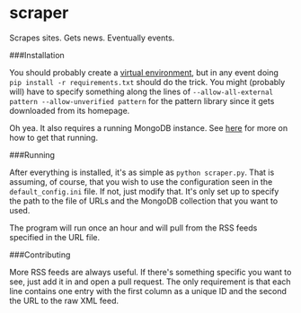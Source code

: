 scraper
=======

Scrapes sites. Gets news. Eventually events.


###Installation

You should probably create a [virtual environment](http://www.virtualenv.org/en/latest/), but
in any event doing `pip install -r requirements.txt` should do the trick. You
might (probably will) have to specify something along the lines of 
`--allow-all-external pattern --allow-unverified pattern` for the pattern
library since it gets downloaded from its homepage. 

Oh yea. It also requires a running MongoDB instance. See
[here](http://docs.mongodb.org/manual/installation/) for more on how to get
that running.

###Running

After everything is installed, it's as simple as `python scraper.py`. That is
assuming, of course, that you wish to use the configuration seen in the
`default_config.ini` file. If not, just modify that. It's only set up to
specify the path to the file of URLs and the MongoDB collection that you want
to used.

The program will run once an hour and will pull from the RSS feeds specified in
the URL file.

###Contributing

More RSS feeds are always useful. If there's something specific you want to
see, just add it in and open a pull request. The only requirement is that each
line contains one entry with the first column as a unique ID and the second the
URL to the raw XML feed.
